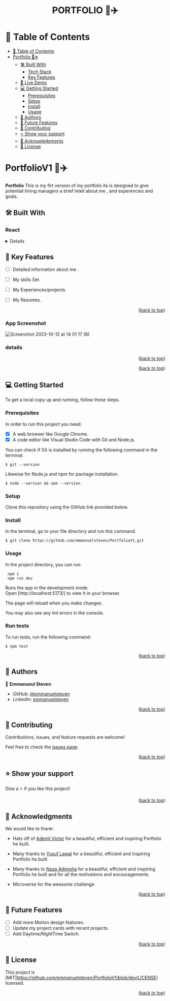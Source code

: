 <a name="readme-top"></a>

<div align="center">
  <h1><b>PORTFOLIO 🚁✈️</b></h1>
</div>

# 📗 Table of Contents

- [📗 Table of Contents](#-table-of-contents)
- [ Portfolio 🚁✈️ ](#-Portfolio-)
  - [🛠 Built With ](#-built-with-)
    - [Tech Stack ](#-tech-stack-)
    - [Key Features ](#-key-features-)
  - [🚀 Live Demo ](#-live-demo-)
  - [💻 Getting Started ](#-getting-started-)
    - [Prerequisites](#prerequisites)
    - [Setup](#setup)
    - [Install](#install)
    - [Usage](#usage)
  - [👥 Authors ](#-authors-)
  - [🔭 Future Features ](#-future-features-)
  - [🤝 Contributing ](#-contributing-)
  - [⭐️ Show your support ](#️-show-your-support-)
  - [🙏 Acknowledgments ](#-acknowledgments-)
  - [📝 License ](#-license-)


# PortfolioV1 🚁✈️ <a name="about-project"></a>

<b>Portfolio</b> This is my firt version of my portfolio its is designed to give potential hiring managers a brief intell about me , and experencies and goals.

## 🛠 Built With <a name="built-with"></a>

### React <a name="tech-stack">
<details>
  <summary>React</summary>
  <ul>
    <li><a href="https://reactjs.org/">React.js</a></li>
  </ul>
</details>

## 🔭 Key Features <a name="key-features"></a>

- [ ]  Detailed information about me .
- [ ]  My skills Set.
- [ ]  My Experiences/projects.
- [ ]  My Resumes.


<p align="right">(<a href="#readme-top">back to top</a>)</p>

### App Screenshot

![Screenshot 2023-10-12 at 14 01 17 (8)]()

### details

<p align="right">(<a href="#readme-top">back to top</a>)</p>

<p align="right">(<a href="#readme-top">back to top</a>)</p>

<!-- GETTING STARTED -->

## 💻 Getting Started <a name="getting-started"></a>


To get a local copy up and running, follow these steps.

### Prerequisites

In order to run this project you need:
- [x] A web browser like Google Chrome.
- [x] A code editor like Visual Studio Code with Git and Node.js.

You can check if Git is installed by running the following command in the terminal.
```
$ git --version
```

Likewise for Node.js and npm for package installation.
```
$ node --version && npm --version
```
### Setup

Clone this repository using the GitHub link provided below.


### Install

In the terminal, go to your file directory and run this command.

```
$ git clone https://github.com/emmanuelsteven/PortfolioV1.git
```

### Usage

In the project directory, you can run:
```
 npm i
 npm run dev
```
Runs the app in the development mode.\
Open [http://localhost:5173/] to view it in your browser.

The page will reload when you make changes.

You may also see any lint errors in the console.


### Run tests

To run tests, run the following command:

```
$ npm test
```

<p align="right">(<a href="#readme-top">back to top</a>)</p>

<!-- AUTHORS -->

## 👥 Authors <a name="authors"></a>

👤 **Emmanueul Steven**

- GitHub: [@emmanuelsteven](https://github.com/emmanuelsteven)
- LinkedIn: [emmanuelsteven](https://www.linkedin.com/in/steven-emmanuel-75a03a141/)

<p align="right">(<a href="#readme-top">back to top</a>)</p>


## 🤝 Contributing <a name="contributing"></a>

Contributions, issues, and feature requests are welcome!

Feel free to check the [issues page](../../issues/).

<p align="right">(<a href="#readme-top">back to top</a>)</p>



## ⭐️ Show your support <a name="support"></a>


Give a ⭐️ if you like this project!

<p align="right">(<a href="#readme-top">back to top</a>)</p>

## 🙏 Acknowledgments <a name="acknowledgements"></a>

We would like to thank:
- Hats off of [Adeniji Victor](https://codevickk.com/) for a beautiful, efficient and inspiring Portfolio he built.
- Many thanks to [Yusuf Lawal](https://yusuflawal.vercel.app/) for a beautiful, efficient and inspiring Portfolio he built.
- Many thanks to [Naza Adimoha](https://github.com/NazaAdimoha/My_Portfolio_Website) for a beautiful, efficient and inspiring Portfolio he built and for all the motivations and encouragements.

- Microverse for the awesome challenge

<p align="right">(<a href="#readme-top">back to top</a>)</p>

## 🔭 Future Features <a name="future-features"></a>

- [ ]  Add more Motion  design features.
- [ ]  Update my project cards with recent projects.
- [ ]  Add Daytime/NightTime Switch.

<p align="right">(<a href="#readme-top">back to top</a>)</p>

## 📝 License <a name="license"></a>

This project is [MIT]https://github.com/emmanuelsteven/PortfolioV1/blob/dev/LICENSE) licensed.

<p align="right">(<a href="#readme-top">back to top</a>)</p>
